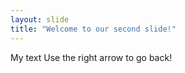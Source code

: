 ```yaml
---
layout: slide
title: "Welcome to our second slide!"
---
```

My text
Use the right arrow to go back!

